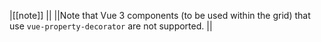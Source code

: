 |[[note]]
||
||Note that Vue 3 components (to be used within the grid) that use `vue-property-decorator` are not supported.
||
